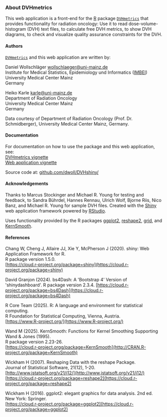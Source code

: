 ### About DVHmetrics

This web application is a front-end for the [R](https://www.r-project.org/) package [`DVHmetrics`](https://github.com/dwoll/DVHmetrics) that provides functionality for radiation oncology: Use it to read dose-volume-histogram (DVH) text files, to calculate free DVH metrics, to show DVH diagrams, to check and visualize quality assurance constraints for the DVH.

#### Authors

[`DVHmetrics`](https://cloud.r-project.org/package=DVHmetrics) and this web application are written by:

Daniel Wollschläger [<wollschlaeger@uni-mainz.de>](mailto:wollschlaeger@uni-mainz.de)  
Institute for Medical Statistics, Epidemiology und Informatics ([IMBEI](http://www.imbei.de/))  
University Medical Center Mainz  
Germany

Heiko Karle [<karle@uni-mainz.de>](mailto:karle@uni-mainz.de")  
Department of Radiation Oncology  
University Medical Center Mainz  
Germany

Data courtesy of Department of Radiation Oncology (Prof. Dr. Schmidberger), University Medical Center Mainz, Germany.

#### Documentation

For documentation on how to use the package and this web application, see:  
[DVHmetrics vignette](https://cloud.r-project.org/web/packages/DVHmetrics/vignettes/DVHmetrics.pdf)  
[Web application vignette](https://cloud.r-project.org/web/packages/DVHmetrics/vignettes/DVHshiny.pdf)

Source code at: [github.com/dwoll/DVHshiny/](https://github.com/dwoll/DVHmetrics/tree/master/inst/DVHshiny)

#### Acknowledgements

Thanks to Marcus Stockinger and Michael R. Young for testing and feedback, to Sandra Bührdel, Hannes Rennau, Ulrich Wolf, Bjorne Riis, Nico Banz, and Michael R. Young for sample DVH files.
Created with the [Shiny](https://shiny.posit.co/) web application framework powered by [RStudio](https://www.posit.co/).

Uses functionality provided by the R packages [ggplot2](https://cloud.r-project.org/package=ggplot2), [reshape2](https://cloud.r-project.org/package=reshape2), [grid](https://cloud.r-project.org/package=grid), and [KernSmooth](https://cloud.r-project.org/package=KernSmooth).

#### References

Chang W, Cheng J, Allaire JJ, Xie Y, McPherson J (2020). shiny: Web Application Framework for R.  
R package version 1.5.0.    
[https://cloud.r-project.org/package=shiny](https://cloud.r-project.org/package=shiny)

David Granjon (2024). bs4Dash: A 'Bootstrap 4' Version of 'shinydashboard'. R package version 2.3.4. [https://cloud.r-project.org/package=bs4Dash](https://cloud.r-project.org/package=bs4Dash)

R Core Team (2025). R: A language and environment for statistical computing.  
R Foundation for Statistical Computing, Vienna, Austria.  
[https://www.R-project.org/](https://www.R-project.org/)

Wand M (2025). KernSmooth: Functions for Kernel Smoothing Supporting Wand & Jones (1995).  
R package version 2.23-26.  
[https://cloud.r-project.orgg/package=KernSmooth](http://CRAN.R-project.org/package=KernSmooth)

Wickham H (2007). Reshaping Data with the reshape Package.  
Journal of Statistical Software, 21(12), 1-20.  
[http://www.jstatsoft.org/v21/i12/](http://www.jstatsoft.org/v21/i12/)  
[https://cloud.r-project.org/package=reshape2](https://cloud.r-project.org/package=reshape2)

Wickham H (2016). ggplot2: elegant graphics for data analysis. 2nd ed.  
New York: Springer.  
[https://cloud.r-project.org/package=ggplot2](https://cloud.r-project.org/package=ggplot2)
